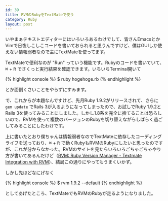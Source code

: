 ```yaml
---
id: 39
title: RVMのRubyをTextMateで使う
category: Ruby
layout: post
---
```


いやまぁテキストエディターにはいろいろあるわけでして、皆さんEmacsとかVimで日夜しこしこコードを書いておられると思うんですけど、僕はGUIしか使えない情報弱者なので主にTextMateを使ってます。

TextMateで便利なのが "Run" っていう機能です。Rubyのコードを書いていて、<kbd>&#8984;</kbd> + <kbd>R</kbd> でさくっと実行結果を確認できます。いちいちTerminal開いて

{% highlight console %}
$ ruby hogehoge.rb
{% endhighlight %}

とか面倒くさいことをやらずにすみます。

で、これからが本題なんですけど、先月Ruby 1.9.2がリリースされて、さらに `gem update` でRails 3が入るようになってしまったので、お試しでRuby 1.9.2とRails 3を使ってみることにしました。しかし1.8系を完全に捨てることは恐ろしいので、RVMを使って複数のバージョンのRubyを切り替えながらしばらく過ごしてみることにしたわけです。

上に書いたとおり僕ちゃんは情報弱者なのでTextMateに依存したコーディングライフを送っており、<kbd>&#8984;</kbd> + <kbd>R</kbd> で動くRubyもRVMのRubyにしたいと思ったのですが、これが分からなかった。RVMのサイトを見たらいろいろごちゃごちゃやり方が書いてあるんだけど（[RVM: Ruby Version Manager - Textmate Integration with RVM](http://rvm.beginrescueend.com/integration/textmate/ "RVM: Ruby Version Manager - Textmate Integration with RVM")）、結局この通りにやってもうまくいかず。

しかし先ほどなにげなく

{% highlight console %}
$ rvm 1.9.2 --default
{% endhighlight %}

としてあげたところ、TextMateでもRVMのRubyが走るようになりました。
